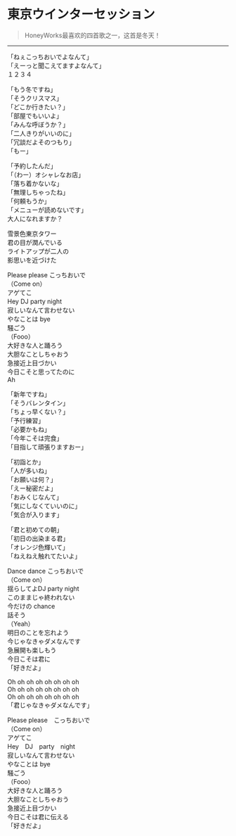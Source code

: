 # 東京ウインターセッション

> HoneyWorks最喜欢的四首歌之一，这首是冬天！

---

<div class='lyrics'>

<p>
「ねぇこっちおいでよなんて」<br/>
「えーっと聞こえてますよなんて」<br/>
１２３４<br/>
</p>

<p>
「もう冬ですね」<br/>
「そうクリスマス」<br/>
「どこか行きたい？」<br/>
「部屋でもいいよ」<br/>
「みんな呼ぼうか？」<br/>
「二人きりがいいのに」<br/>
「冗談だよそのつもり」<br/>
「もー」<br/>
</p>

<p>
「予約したんだ」<br/>
「（わー）オシャレなお店」<br/>
「落ち着かないな」<br/>
「無理しちゃったね」<br/>
「何頼もうか」<br/>
「メニューが読めないです」<br/>
大人になれますか？<br/>
</p>

<p>
雪景色東京タワー<br/>
君の目が潤んでいる<br/>
ライトアップが二人の<br/>
影思いを近づけた<br/>
</p>

<p>
Please please こっちおいで<br/>
（Come on）<br/>
アゲてこ<br/>
Hey DJ party night　<br/>
寂しいなんて言わせない<br/>
やなことは bye<br/>
騒ごう<br/>
（Fooo）<br/>
大好きな人と踊ろう<br/>
大胆なことしちゃおう<br/>
急接近上目づかい<br/>
今日こそと思ってたのに<br/>
Ah<br/>
</p>

<p>
「新年ですね」<br/>
「そうバレンタイン」<br/>
「ちょっ早くない？」<br/>
「予行練習」<br/>
「必要かもね」<br/>
「今年こそは完食」<br/>
「目指して頑張りますおー」<br/>
</p>

<p>
「初詣とか」<br/>
「人が多いね」<br/>
「お願いは何？」<br/>
「えー秘密だよ」<br/>
「おみくじなんて」<br/>
「気にしなくていいのに」<br/>
「気合が入ります」<br/>
</p>

<p>
「君と初めての朝」<br/>
「初日の出染まる君」<br/>
「オレンジ色輝いて」<br/>
「ねえねえ触れてたいよ」<br/>
</p>

<p>
Dance dance こっちおいで<br/>
（Come on）<br/>
揺らしてよDJ party night<br/>
このままじゃ終われない<br/>
今だけの chance<br/>
話そう<br/>
（Yeah）<br/>
明日のことを忘れよう<br/>
今じゃなきゃダメなんです<br/>
急展開も楽しもう<br/>
今日こそは君に<br/>
「好きだよ」<br/>
</p>

<p>
Oh oh oh oh oh oh oh oh<br/>
Oh oh oh oh oh oh oh oh<br/>
Oh oh oh oh oh oh oh oh<br/>
「君じゃなきゃダメなんです」<br/>
</p>

<p>
Please please　こっちおいで<br/>
（Come on）<br/>
アゲてこ<br/>
Hey　DJ　party　night<br/>
寂しいなんて言わせない<br/>
やなことは bye<br/>
騒ごう<br/>
（Fooo）<br/>
大好きな人と踊ろう<br/>
大胆なことしちゃおう<br/>
急接近上目づかい<br/>
今日こそは君に伝える<br/>
「好きだよ」<br/>
</p>

</div>
